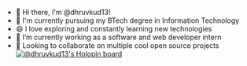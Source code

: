 - 👋 Hi there, I'm @dhruvkud13!
- 🌱 I'm currently pursuing my BTech degree in Information Technology
- 😄 I love exploring and constantly learning new technologies
- 🔭 I’m currently working as a software and web developer intern
- 👯 Looking to collaborate on multiple cool open source projects
[![@dhruvkud13's Holopin board](https://holopin.me/dhruvkud13)](https://holopin.io/@dhruvkud13)

<!--
**dhruvkud13/dhruvkud13** is a ✨ _special_ ✨ repository because its `README.md` (this file) appears on your GitHub profile.

Here are some ideas to get you started:

- 🔭 I’m currently working on ...
- 🌱 I’m currently learning ...
- 👯 I’m looking to collaborate on ...
- 🤔 I’m looking for help with ...
- 💬 Ask me about ...
- 📫 How to reach me: ...
- 😄 Pronouns: ...
- ⚡ Fun fact: ...
-->
